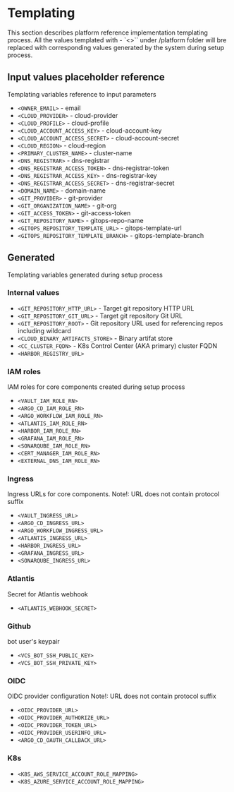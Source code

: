 # Templating

This section describes platform reference implementation templating process. All the values templated with - `<>`` under
/platform folder will bre replaced with corresponding values generated by the system during setup process.

## Input values placeholder reference

Templating variables reference to input parameters

- `<OWNER_EMAIL>` - email
- `<CLOUD_PROVIDER>` - cloud-provider
- `<CLOUD_PROFILE>` - cloud-profile
- `<CLOUD_ACCOUNT_ACCESS_KEY>` - cloud-account-key
- `<CLOUD_ACCOUNT_ACCESS_SECRET>` - cloud-account-secret
- `<CLOUD_REGION>` - cloud-region
- `<PRIMARY_CLUSTER_NAME>` - cluster-name
- `<DNS_REGISTRAR>` - dns-registrar
- `<DNS_REGISTRAR_ACCESS_TOKEN>` - dns-registrar-token
- `<DNS_REGISTRAR_ACCESS_KEY>` - dns-registrar-key
- `<DNS_REGISTRAR_ACCESS_SECRET>` - dns-registrar-secret
- `<DOMAIN_NAME>` - domain-name
- `<GIT_PROVIDER>` - git-provider
- `<GIT_ORGANIZATION_NAME>` - git-org
- `<GIT_ACCESS_TOKEN>` - git-access-token
- `<GIT_REPOSITORY_NAME>` - gitops-repo-name
- `<GITOPS_REPOSITORY_TEMPLATE_URL>` - gitops-template-url
- `<GITOPS_REPOSITORY_TEMPLATE_BRANCH>` - gitops-template-branch

## Generated

Templating variables generated during setup process

### Internal values

- `<GIT_REPOSITORY_HTTP_URL>` - Target git repository HTTP URL
- `<GIT_REPOSITORY_GIT_URL>` - Target git repository Git URL
- `<GIT_REPOSITORY_ROOT>` - Git repository URL used for referencing repos including wildcard
- `<CLOUD_BINARY_ARTIFACTS_STORE>` - Binary artifat store
- `<CC_CLUSTER_FQDN>` - K8s Control Center (AKA primary) cluster FQDN
- `<HARBOR_REGISTRY_URL>`

### IAM roles

IAM roles for core components created during setup process

- `<VAULT_IAM_ROLE_RN>`
- `<ARGO_CD_IAM_ROLE_RN>`
- `<ARGO_WORKFLOW_IAM_ROLE_RN>`
- `<ATLANTIS_IAM_ROLE_RN>`
- `<HARBOR_IAM_ROLE_RN>`
- `<GRAFANA_IAM_ROLE_RN>`
- `<SONARQUBE_IAM_ROLE_RN>`
- `<CERT_MANAGER_IAM_ROLE_RN>`
- `<EXTERNAL_DNS_IAM_ROLE_RN>`

### Ingress

Ingress URLs for core components. Note!: URL does not contain protocol suffix

- `<VAULT_INGRESS_URL>`
- `<ARGO_CD_INGRESS_URL>`
- `<ARGO_WORKFLOW_INGRESS_URL>`
- `<ATLANTIS_INGRESS_URL>`
- `<HARBOR_INGRESS_URL>`
- `<GRAFANA_INGRESS_URL>`
- `<SONARQUBE_INGRESS_URL>`

### Atlantis
Secret for Atlantis webhook

- `<ATLANTIS_WEBHOOK_SECRET>`

### Github
bot user's keypair

- `<VCS_BOT_SSH_PUBLIC_KEY>`
- `<VCS_BOT_SSH_PRIVATE_KEY>`

### OIDC

OIDC provider configuration Note!: URL does not contain protocol suffix

- `<OIDC_PROVIDER_URL>`
- `<OIDC_PROVIDER_AUTHORIZE_URL>`
- `<OIDC_PROVIDER_TOKEN_URL>`
- `<OIDC_PROVIDER_USERINFO_URL>`
- `<ARGO_CD_OAUTH_CALLBACK_URL>`

### K8s

- `<K8S_AWS_SERVICE_ACCOUNT_ROLE_MAPPING>`
- `<K8S_AZURE_SERVICE_ACCOUNT_ROLE_MAPPING>`

